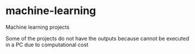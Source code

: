 # machine-learning
Machine learning projects

Some of the projects do not have the outputs because cannot be executed in a PC due to computational cost
